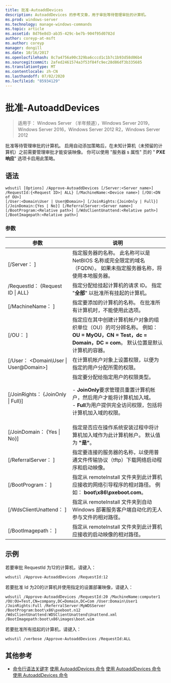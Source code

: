 ```yaml
---
title: 批准-AutoaddDevices
description: AutoaddDevices 的参考文章，用于审批等待管理审批的计算机。
ms.prod: windows-server
ms.technology: manage-windows-commands
ms.topic: article
ms.assetid: 8d76e8d3-ab35-429c-be7b-904f95d0782d
author: coreyp-at-msft
ms.author: coreyp
manager: dongill
ms.date: 10/16/2017
ms.openlocfilehash: 8c7a4756a90c329ba6cccd1c1b7c1b93d58d06b4
ms.sourcegitcommit: 2afed2461574a3f53f84fc9ec28d86df3b335685
ms.translationtype: MT
ms.contentlocale: zh-CN
ms.lasthandoff: 07/02/2020
ms.locfileid: "85934129"
---
```

# <a name="approve-autoadddevices"></a>批准-AutoaddDevices

> 适用于： Windows Server （半年频道），Windows Server 2019，Windows Server 2016，Windows Server 2012 R2，Windows Server 2012

批准等待管理审批的计算机。 启用自动添加策略后，在未知计算机（未预留的计算机）之前需要管理审批才能安装映像。 你可以使用 "服务器 s 属性" 页的 " **PXE 响应**" 选项卡启用此策略。

## <a name="syntax"></a>语法
```
wdsutil [Options] /Approve-AutoaddDevices [/Server:<Server name>] /RequestId:{<Request ID>| ALL} [/MachineName:<Device name>] [/OU:<DN of OU>]
[/User:<Domain\User | User@Domain>] [/JoinRights:{JoinOnly | Full}] [/JoinDomain:{Yes | No}] [/ReferralServer:<Server name>] [/BootProgram:<Relative path>] [/WdsClientUnattend:<Relative path>] [/BootImagepath:<Relative path>]
```
### <a name="parameters"></a>参数
|参数|说明|
|-------|--------|
|[/Server： <Server name> ]|指定服务器的名称。 此名称可以是 NetBIOS 名称或完全限定的域名（FQDN）。 如果未指定服务器名称，将使用本地服务器。|
|/RequestId： {Request ID &#124; ALL}|指定分配给挂起计算机的请求 ID。 指定 "**全部**" 以批准所有挂起的计算机。|
|[/MachineName： <Device name> ]|指定要添加的计算机的名称。 在批准所有计算机时，不能使用此选项。|
|[/OU： <DN of OU> ]|指定应在其中创建计算机帐户对象的组织单位（OU）的可分辨名称。 例如： **OU = MyOU，CN = Test，dc = Domain，DC = com**。 默认位置是默认计算机的容器。|
|[/User： <Domain\User &#124; User@Domain>]|在计算机帐户对象上设置权限，以便为指定的用户分配所需的权限。|
|[/JoinRights： {JoinOnly &#124; Full}]|指定要分配给指定用户的权限类型。<p>-   **JoinOnly**要求管理员重置计算机帐户，然后用户才能将计算机加入域。<br />-   **Full**为用户提供完全访问权限，包括将计算机加入域的权限。|
|[/JoinDomain： {Yes &#124; No}]|指定是否应在操作系统安装过程中将计算机加入域作为此计算机帐户。 默认值为 **"是"**。|
|[/ReferralServer： <Server name> ]|指定要连接的服务器的名称，以使用普通文件传输协议（tftp）下载网络启动程序和启动映像。|
|[/BootProgram： <Relative path> ]|指定从 remoteInstall 文件夹到此计算机应接收的网络引导程序的相对路径。 例如： **boot\x86\pxeboot.com**。|
|[/WdsClientUnattend： <Relative path> ]|指定从 remoteInstall 文件夹到自动 Windows 部署服务客户端自动化的无人参与文件的相对路径。|
|[/BootImagepath： <Relative path> ]|指定从 remoteInstall 文件夹到此计算机应接收的启动映像的相对路径。|
## <a name="examples"></a>示例
若要审批 RequestId 为12的计算机，请键入：
```
wdsutil /Approve-AutoaddDevices /RequestId:12
```
若要批准 Id 为20的计算机并使用指定的设置部署映像，请键入：
```
wdsutil /Approve-AutoaddDevices /RequestId:20 /MachineName:computer1 /OU:OU=Test,CN=company,DC=Domain,DC=Com /User:Domain\User1
/JoinRights:Full /ReferralServer:MyWDSServer /BootProgram:boot\x86\pxeboot.n12 /WdsClientUnattend:WDSClientUnattend\Unattend.xml /BootImagepath:boot\x86\images\boot.wim
```
若要批准所有挂起的计算机，请键入：
```
wdsutil /verbose /Approve-AutoaddDevices /RequestId:ALL
```
## <a name="additional-references"></a>其他参考
- [命令行语法关键字](command-line-syntax-key.md) 
[使用 AutoaddDevices 命令](using-the-delete-autoadddevices-command.md) 
[使用 AutoaddDevices 命令](using-the-get-autoadddevices-command.md) 
[使用 AutoaddDevices 命令](using-the-reject-autoadddevices-command.md)
